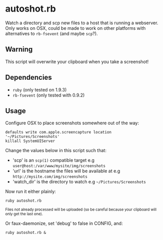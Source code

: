 # autoshot.rb

Watch a directory and scp new files to a host that
is running a webserver. Only works on OSX, could be
made to work on other platforms with alternatives
to `rb-fsevent` (and maybe `scp`?).

## Warning

This script will overwrite your clipboard when
you take a screenshot!

## Dependencies

- `ruby` (only tested on 1.9.3)
- `rb-fsevent` (only tested with 0.9.2)

## Usage

Configure OSX to place screenshots somewhere out of the way:

    defaults write com.apple.screencapture location '~/Pictures/Screenshots'
    killall SystemUIServer

Change the values below in this script such that:

- 'scp' is an `scp(1)` compatible target
    e.g `user@host:/var/www/mysite/img/screenshots`
- 'url' is the hostname the files will be available at
    e.g `http://mysite.com/img/screenshots`
- 'watch_dir' is the directory to watch
    e.g `~/Pictures/Screenshots`

Now run it either plainly:

    ruby autoshot.rb

<small>Files not already processed will be uploaded
(so be careful because your clipboard will only
get the last one).</small>

Or faux-daemonize, set 'debug' to false in CONFIG, and:

    ruby autoshot.rb &
